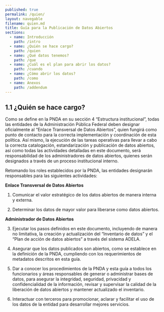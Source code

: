 ```yaml
---
published: true
permalink: /quien/
layout: navegable
filename: quien.md
title: Guía para la Publicación de Datos Abiertos
sections:
  - name: Introducción
    path: /intro
  - name: ¿Quién se hace cargo?
    path: /quien
  - name: ¿Qué datos tenemos?
    path: /que
  - name: ¿Cuál es el plan para abrir los datos?
    path: /cuando
  - name: ¿Cómo abrir los datos?
    path: /como
  - name: Anexos
    path: /addendum
---
```


## 1.1 ¿Quién se hace cargo?

Como se define en la PNDA en su sección 4 “Estructura institucional”, todas las entidades de la Administración Pública Federal
deben designar oficialmente al “Enlace Transversal de Datos Abiertos”, quien fungirá como punto de contacto para la correcta
implementación y coordinación de esta política. Así mismo, la ejecución de las tareas operativas para llevar a cabo la correcta
catalogación, estandarización y publicación de datos abiertos, así como todas las actividades detalladas en este documento, será
responsabilidad de los administradores de datos abiertos, quienes serán designados a través de un proceso institucional interno.

Retomando los roles establecidos por la PNDA, las entidades designarán responsables para las siguientes actividades:

**Enlace Transversal de Datos Abiertos**

 1. Comunicar el valor estratégico de los datos abiertos de manera interna y externa.
 
 2. Determinar los datos de mayor valor para liberarse como datos abiertos. 


**Administrador de Datos Abiertos**

 3. Ejecutar los pasos definidos en este documento, incluyendo de manera no limitativa, la creación y actualización del “Inventario
    de datos” y el “Plan de acción de datos abiertos” a través del sistema ADELA.
    
 4. Asegurar que los datos publicados son abiertos, como se establece en la definición de la PNDA, cumpliendo con los requerimientos
    de metadatos descritos en esta guía.
    
 5. Dar a conocer los procedimientos de la PNDA y esta guía a todos los funcionarios y áreas responsables de generar o administrar bases
    de datos, para asegurar la integridad, seguridad, privacidad y confidencialidad de la información, revisar y supervisar la calidad
    de la liberación de datos abiertos y mantener actualizado el inventario.
    
 6. Interactuar con terceros para promocionar, aclarar y facilitar el uso de los datos de la entidad para desarrollar mejores servicios.




